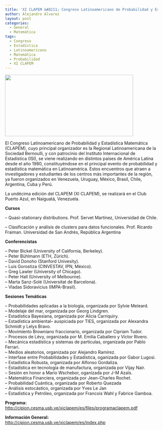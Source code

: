 ```yaml
---
title: 'XI CLAPEM &#8211; Congreso Latinoamericano de Probabilidad y Estadística Matemática'
author: Alejandro Alvarez
layout: post
categories:
  - General
  - Matemática
tags:
  - Congreso
  - Estadística
  - Latinoamericano
  - Matemática
  - Probabilidad
  - XI CLAPEM
---
```

<img class="aligncenter" title="CLAPEM" src="http://cipion.cesma.usb.ve/xiclapem/img/index_img.jpg" alt="" width="422" height="203" />

El Congreso Latinoamericano de Probabilidad y Estadística Matemática (CLAPEM), cuyo principal organizador es la Regional Latinoamericana de la Sociedad Bernoulli, y con patrocinio del Instituto Internacional de Estadística (ISI), se viene realizando en distintos países de América Latina desde el año 1980, constituyéndose en el principal evento de probabilidad y estadística matemática en Latinoamérica. Estos encuentros que atraen a investigadores y estudiantes de los centros más importantes de la región, ya fueron organizados en Venezuela, Uruguay, México, Brasil, Chile, Argentina, Cuba y Perú.

La undécima edición del CLAPEM (XI CLAPEM), se realizará en el Club Puerto Azul, en Naiguatá, Venezuela.

**Cursos**

&#8211; Quasi-stationary distributions. Prof. Servet Martínez, Universidad de Chile.

&#8211; Clasificación y análisis de clusters para datos funcionales. Prof. Ricardo Fraiman. Universidad de San Andrés, República Argentina

**Conferencistas**

&#8211; Peter Bickel (University of California, Berkeley).  
&#8211; Peter Bühlmann (ETH, Zürich).  
&#8211; David Donoho (Stanford Univesity).  
&#8211; Luis Gorostiza (CINVESTAV, IPN, México).  
&#8211; Greg Lawler (University of Chicago).  
&#8211; Peter Hall (University of Melbourne).  
&#8211; Marta Sanz-Solé (Universitat de Barcelona).  
&#8211; Vladas Sidoravicius (IMPA-Brasil).

**Sesiones Temáticas**

&#8211; Probabilidades aplicadas a la biología, organizada por Sylvie Meleard.  
&#8211; Modelaje del mar, organizada por Georg Lindgren.  
&#8211; Estadística Bayesiana, organizada por Alicia Carriquiry.  
&#8211; Estadística ambiental– auspiciada por TIES, organizada por Alexandra Schmidt y Lelys Bravo.  
&#8211; Movimiento Browniano fraccionario, organizada por Cipriam Tudor.  
&#8211; Procesos de Lévy, organizada por M. Emilia Caballero y Víctor Rivero.  
&#8211; Mecánica estadística y sistemas de partículas, organizada por Pablo Ferrari.  
&#8211; Medios aleatorios, organizada por Alejandro Ramírez.  
&#8211; Interfase entre Probabilidades y Estadística, oganizada por Gabor Lugosi.  
&#8211; Estadística Robusta, organizada por Alfonso Gordaliza.  
&#8211; Estadística en tecnología de manufactura, organizada por Vijay Nair.  
&#8211; Sesión en honor a Mario Wschebor, oganizada por J-M Azaïs.  
&#8211; Matemática Financiera, organizada por Jean-Charles Rochet.  
&#8211; Probabilidad Cuántica, organizada por Roberto Quezada  
&#8211; Análisis estocástico, organizada por Yves Le Jan  
&#8211; Estadística y Petróleo, organizada por Francois Wahl y Fabrice Gamboa.

**Programa:**  
<a title="XI CLAPEM" href="http://cipion.cesma.usb.ve/xiclapem/es/files/programaclapem.pdf" target="_blank"> http://cipion.cesma.usb.ve/xiclapem/es/files/programaclapem.pdf</a>

**Información General:**  
<a title="CLAPEM - PRINCIPAL" href="http://cipion.cesma.usb.ve/xiclapem/es/index.php" target="_blank"> http://cipion.cesma.usb.ve/xiclapem/es/index.php</a>
